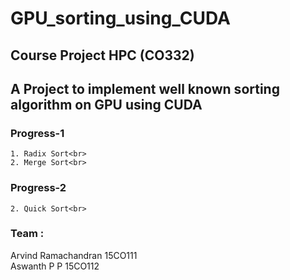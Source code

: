 # GPU_sorting_using_CUDA



## Course Project HPC (CO332) 
## A Project to implement well known sorting algorithm on GPU using CUDA 
 
### Progress-1<br>
    1. Radix Sort<br>
    2. Merge Sort<br>
    
### Progress-2
  	2. Quick Sort<br>
    
### Team :<br>
  Arvind Ramachandran 15CO111<br>
  Aswanth P P 15CO112<br>
